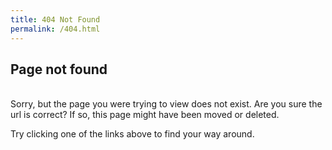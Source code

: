 ```yaml
---
title: 404 Not Found
permalink: /404.html
---
```


## Page not found
<br/>
Sorry, but the page you were trying to view does not exist. Are you sure the url is correct? If so, this page might have been moved or deleted.

Try clicking one of the links above to find your way around.
